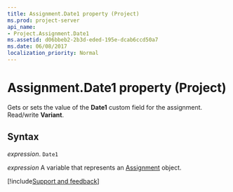 ```yaml
---
title: Assignment.Date1 property (Project)
ms.prod: project-server
api_name:
- Project.Assignment.Date1
ms.assetid: d06bbeb2-2b3d-eded-195e-dcab6ccd50a7
ms.date: 06/08/2017
localization_priority: Normal
---
```



# Assignment.Date1 property (Project)

Gets or sets the value of the  **Date1** custom field for the assignment. Read/write **Variant**.


## Syntax

_expression_. `Date1`

_expression_ A variable that represents an [Assignment](./Project.Assignment.md) object.

[!include[Support and feedback](~/includes/feedback-boilerplate.md)]
